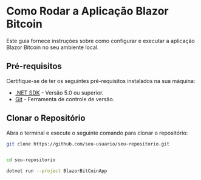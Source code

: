 # Como Rodar a Aplicação Blazor Bitcoin

Este guia fornece instruções sobre como configurar e executar a aplicação Blazor Bitcoin no seu ambiente local.

## Pré-requisitos

Certifique-se de ter os seguintes pré-requisitos instalados na sua máquina:

- [.NET SDK](https://dotnet.microsoft.com/download) - Versão 5.0 ou superior.
- [Git](https://git-scm.com/downloads) - Ferramenta de controle de versão.

## Clonar o Repositório

Abra o terminal e execute o seguinte comando para clonar o repositório:

```bash
git clone https://github.com/seu-usuario/seu-repositorio.git


cd seu-repositorio

dotnet run --project BlazorBitCoinApp
